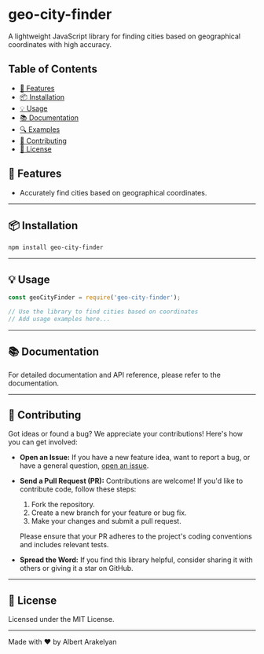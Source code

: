 # geo-city-finder

A lightweight JavaScript library for finding cities based on geographical coordinates with high accuracy.

## Table of Contents

- [🚀 Features](#-features)
- [📦 Installation](#-installation)
- [💡 Usage](#-usage)
- [📚 Documentation](#-documentation)
- [🔍 Examples](#-examples)
- [🙏 Contributing](#-contributing)
- [📄 License](#-license)

## 🚀 Features

- Accurately find cities based on geographical coordinates.

---

## 📦 Installation

```bash
npm install geo-city-finder
```

---

## 💡 Usage

```js
const geoCityFinder = require('geo-city-finder');

// Use the library to find cities based on coordinates
// Add usage examples here...
```

---

## 📚 Documentation

For detailed documentation and API reference, please refer to the documentation.

---

## 🙏 Contributing

Got ideas or found a bug? We appreciate your contributions! Here's how you can get involved:

- **Open an Issue:** If you have a new feature idea, want to report a bug, or have a general question, [open an issue](https://github.com/AlbertArakelyan/geo-city-finder/issues).

- **Send a Pull Request (PR):** Contributions are welcome! If you'd like to contribute code, follow these steps:
    1. Fork the repository.
    2. Create a new branch for your feature or bug fix.
    3. Make your changes and submit a pull request.

  Please ensure that your PR adheres to the project's coding conventions and includes relevant tests.

- **Spread the Word:** If you find this library helpful, consider sharing it with others or giving it a star on GitHub.

---

## 📄 License

Licensed under the MIT License.

---

Made with ❤️ by Albert Arakelyan

